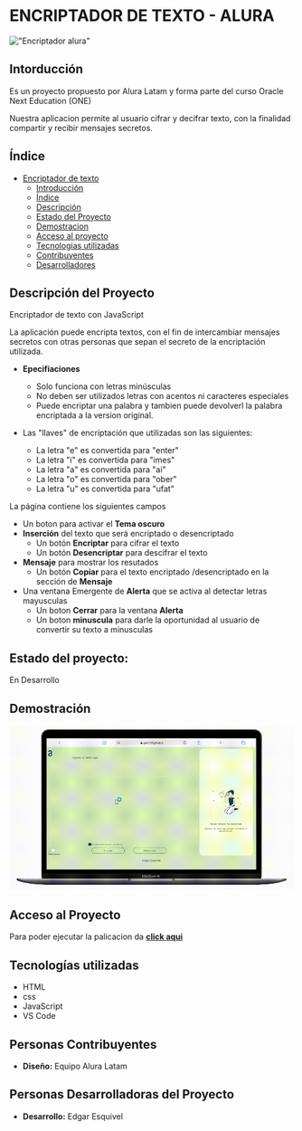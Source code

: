 # ENCRIPTADOR DE TEXTO - ALURA

!["Encriptador alura"](imagenes/Encriptador.png)

## Intorducción

Es un proyecto propuesto por Alura Latam y forma parte del curso Oracle Next Education (ONE)

Nuestra aplicacion permite al usuario cifrar y decifrar texto, con la finalidad compartir y recibir mensajes secretos. 

## Índice

* [Encriptador de texto](#encriptador-de-texto---alura)
  - [Introducción](#intorducción)
  - [Índice](#índice)
  - [Descripción](#descripción-del-proyecto)
  - [Estado del Proyecto](#estado-del-proyecto)
  - [Demostracion](#demostración)
  - [Acceso al proyecto](#acceso-al-proyecto)
  - [Tecnologias utilizadas](#tecnologías-utilizadas)
  - [Contribuyentes](#personas-contribuyentes)
  - [Desarrolladores](#personas-desarrolladoras-del-proyecto)


## Descripción del Proyecto

Encriptador de texto con JavaScript

La aplicación puede encripta textos, con el fin de intercambiar mensajes secretos con otras personas que sepan el secreto de la encriptación utilizada.

- **Epecifiaciones**

  - Solo funciona con letras minúsculas
  - No deben ser utilizados letras con acentos ni caracteres especiales
  - Puede encriptar una palabra y tambien puede devolverl la palabra encriptada a la version original.

- Las "llaves" de encriptación que utilizadas son las siguientes:

  - La letra "e" es convertida para "enter"
  - La letra "i" es convertida para "imes"
  - La letra "a" es convertida para "ai"
  - La letra "o" es convertida para "ober"
  - La letra "u" es convertida para "ufat"


La página contiene los siguientes campos

- Un boton para activar el **Tema oscuro**
- **Inserción** del texto que será encriptado o desencriptado
  - Un botón **Encriptar** para cifrar el texto
  - Un botón **Desencriptar** para descifrar el texto
- **Mensaje** para mostrar los resutados
  - Un botón **Copiar** para el texto encriptado /desencriptado en la sección de **Mensaje**
- Una ventana Emergente de **Alerta** que se activa al detectar letras mayusculas
  - Un boton **Cerrar** para la ventana **Alerta**
  - Un boton **minuscula** para darle la oportunidad al usuario de convertir su texto a minusculas

## Estado del proyecto:

En Desarrollo

## Demostración

![encriptador](imagenes/encriptador-alura.gif)

## Acceso al Proyecto

Para poder ejecutar la palicacion da __[click aqui](https://garry130.github.io/encirptador-alura/)__ 

## Tecnologías utilizadas

* HTML
* css
* JavaScript
* VS Code

## Personas Contribuyentes

* __Diseño:__  Equipo Alura Latam
  
## Personas Desarrolladoras del Proyecto

* __Desarrollo:__ Edgar Esquivel